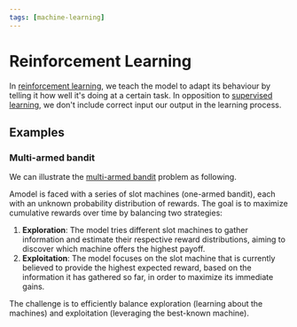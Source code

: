 ```yaml
---
tags: [machine-learning]
---
```


# Reinforcement Learning

In [reinforcement learning](https://en.wikipedia.org/wiki/Reinforcement_learning), we teach the model to adapt its behaviour by telling it how well it's doing at a certain task. In opposition to [supervised learning](/engineering/machine-learning/learning-paradigms/supervised-learning.md), we don't include correct input our output in the learning process.

## Examples

### Multi-armed bandit

We can illustrate the [multi-armed bandit](https://en.wikipedia.org/wiki/Multi-armed_bandit) problem as following.

Amodel is faced with a series of slot machines (one-armed bandit), each with an unknown probability distribution of rewards. The goal is to maximize cumulative rewards over time by balancing two strategies:

1. **Exploration**: The model tries different slot machines to gather information and estimate their respective reward distributions, aiming to discover which machine offers the highest payoff.
2. **Exploitation**: The model focuses on the slot machine that is currently believed to provide the highest expected reward, based on the information it has gathered so far, in order to maximize its immediate gains.

The challenge is to efficiently balance exploration (learning about the machines) and exploitation (leveraging the best-known machine).